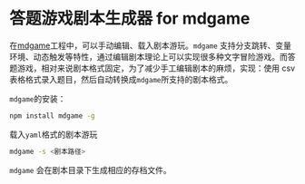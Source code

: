 # 答题游戏剧本生成器 for mdgame

在[mdgame](https://github.com/YicongCao/MarkdownGame)工程中，可以手动编辑、载入剧本游玩。`mdgame` 支持分支跳转、变量环境、动态触发等特性，通过编辑剧本理论上可以实现很多种文字冒险游戏。而答题游戏，相对来说剧本格式固定，为了减少手工编辑剧本的麻烦，实现：使用 csv 表格格式录入题目，然后自动转换成`mdgame`所支持的剧本格式。

`mdgame`的安装：

```bash
npm install mdgame -g
```

载入`yaml`格式的剧本游玩

```bash
mdgame -s <剧本路径>
```

`mdgame` 会在剧本目录下生成相应的存档文件。